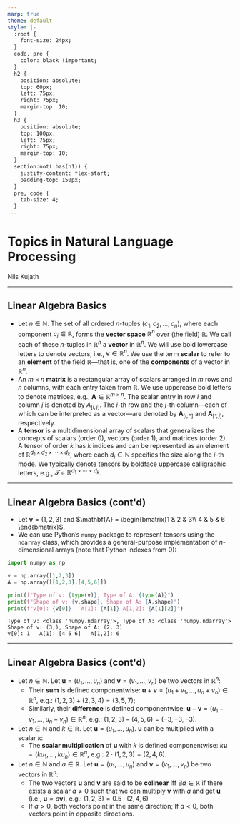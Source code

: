 ```yaml
---
marp: true
theme: default
style: |-
  :root {
    font-size: 24px;
  }
  code, pre {
    color: black !important;
  }
  h2 {
    position: absolute;
    top: 60px;
    left: 75px;
    right: 75px;
    margin-top: 10;
  }
  h3 {
    position: absolute;
    top: 100px;
    left: 75px;
    right: 75px;
    margin-top: 10;
  }
  section:not(:has(h1)) {
    justify-content: flex-start;
    padding-top: 150px;
  }
  pre, code {
    tab-size: 4;
  }
---
```

# Topics in Natural Language Processing

Nils Kujath

---
## Linear Algebra Basics

* Let $n \in \mathbb{N}$. The set of all ordered $n$-tuples $(c_1, c_2, \ldots, c_n)$, where each component $c_i \in \mathbb{R}$, forms the **vector space** $\mathbb{R}^n$ over (the field) $\mathbb{R}$. We call each of these $n$-tuples in $\mathbb{R}^n$ a **vector** in $\mathbb{R}^n$. We will use bold lowercase letters to denote vectors, i.e., $\mathbf{v} \in \mathbb{R}^n$. We use the term **scalar** to refer to an **element** of the field $\mathbb{R}$—that is, one of the **components** of a vector in $\mathbb{R}^n$.
* An $m \times n$ **matrix** is a rectangular array of scalars arranged in $m$ rows and $n$ columns, with each entry taken from $\mathbb{R}$. We use uppercase bold letters to denote matrices, e.g., $\mathbf{A} \in \mathbb{R}^{m \times n}$. The scalar entry in row $i$ and column $j$ is denoted by $A_{[i,j]}$. The $i$-th row and the $j$-th column—each of which can be interpreted as a vector—are denoted by $\mathbf{A}_{[i,*]}$ and $\mathbf{A}_{[*,j]}$, respectively.
* A **tensor** is a multidimensional array of scalars that generalizes the concepts of scalars (order 0), vectors (order 1), and matrices (order 2). A tensor of order $k$ has $k$ indices and can be represented as an element of $\mathbb{R}^{d_1 \times d_2 \times \cdots \times d_k}$, where each $d_i \in \mathbb{N}$ specifies the size along the $i$-th mode. We typically denote tensors by boldface uppercase calligraphic letters, e.g., $\boldsymbol{\mathcal{T}} \in \mathbb{R}^{d_1 \times \cdots \times d_k}$.

---
## Linear Algebra Basics (cont'd)

* Let $\mathbf{v} = (1,2,3)$ and $\mathbf{A} = \begin{bmatrix}1 & 2 & 3\\ 4 & 5 & 6 \end{bmatrix}$.
* We can use Python’s `numpy` package to represent tensors using the `ndarray` class, which provides a general-purpose implementation of *n*-dimensional arrays (note that Python indexes from $0$):
```python
import numpy as np

v = np.array([1,2,3])
A = np.array([[1,2,3],[4,5,6]])

print(f"Type of v: {type(v)}, Type of A: {type(A)}")
print(f"Shape of v: {v.shape}, Shape of A: {A.shape}")
print(f"v[0]: {v[0]}   A[1]: {A[1]} A[1,2]: {A[1][2]}")
```

```
Type of v: <class 'numpy.ndarray'>, Type of A: <class 'numpy.ndarray'>
Shape of v: (3,), Shape of A: (2, 3)
v[0]: 1   A[1]: [4 5 6]   A[1,2]: 6
```

---
## Linear Algebra Basics (cont'd)

* Let $n \in \mathbb{N}$. Let $\mathbf{u} = (u_1, \ldots, u_n)$ and $\mathbf{v} = (v_1, \ldots, v_n)$ be two vectors in $\mathbb{R}^n$:
	* Their **sum** is defined componentwise:  $\mathbf{u} + \mathbf{v} = (u_1 + v_1, \ldots, u_n + v_n) \in \mathbb{R}^n$,
	  e.g.: $(1,2,3) + (2,3,4) = (3,5,7)$;
	* Similarly, their **difference** is defined componentwise: $\mathbf{u} - \mathbf{v} = (u_1 - v_1, \ldots, u_n - v_n) \in \mathbb{R}^n$,
	  e.g.: $(1,2,3) - (4,5,6) = (-3,-3,-3)$.
* Let $n \in \mathbb{N}$ and $k \in \mathbb{R}$. Let $\mathbf{u} = (u_1, \ldots, u_n)$. $\mathbf{u}$ can be multiplied with a scalar $k$:
	* The **scalar multiplication** of $\mathbf{u}$ with $k$ is defined componentwise: $k \mathbf{u} = (k u_1, \ldots, k u_n) \in \mathbb{R}^n$,
	  e.g.: $2 \cdot (1,2,3) = (2,4,6)$.
* Let $n \in \mathbb{N}$ and $a \in \mathbb{R}$. Let $\mathbf{u} = (u_1, \ldots, u_n)$ and $\mathbf{v} = (v_1, \ldots, v_n)$ be two vectors in $\mathbb{R}^n$:
	* The two vectors $\mathbf{u}$ and $\mathbf{v}$ are said to be **colinear** iff $\exists a \in \mathbb{R}$ if there exists a scalar $a \neq 0$ such that we can multiply $\mathbf{v}$ with $a$ and get $\mathbf{u}$ (i.e., $\mathbf{u} = a\mathbf{v}$),
	  e.g.: $(1,2,3) = 0.5 \cdot (2,4,6)$
	* If $a > 0$, both vectors point in the same direction; If $a < 0$, both vectors point in opposite directions.